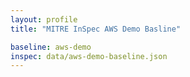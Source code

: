 ```yaml
---
layout: profile
title: "MITRE InSpec AWS Demo Basline"

baseline: aws-demo
inspec: data/aws-demo-baseline.json
---
```

